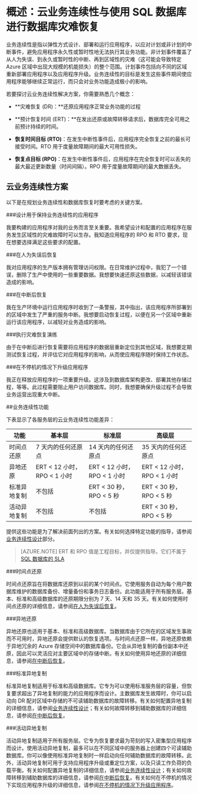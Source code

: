 <properties
   pageTitle="云业务连续性 - 数据库恢复 | Azure"
   description="了解 Azure SQL 数据库如何支持云业务连续性和数据库恢复以及如何帮助保持运行任务关键型云应用程序。"
   keywords="业务连续性, 云业务连续性, 数据库灾难恢复, 数据库恢复"
   services="sql-database"
   documentationCenter=""
   authors="elfisher"
   manager="jeffreyg"
   editor="monicar"/>

<tags
   ms.service="sql-database"
   ms.date="02/09/2016"
   wacn.date="05/05/2016"/>

# 概述：云业务连续性与使用 SQL 数据库进行数据库灾难恢复

业务连续性是指以弹性方式设计、部署和运行应用程序，以应对计划或非计划的中断事件，避免应用程序永久性或暂时性地无法执行其业务功能。非计划事件覆盖了从人为失误、到永久或暂时性的中断、再到区域性的灾难（这可能会导致特定 Azure 区域中出现大规模的机能损失）的整个范围。计划事件包括向不同的区域重新部署应用程序以及应用程序升级。业务连续性的目标是发生这些事件期间使应用程序能够继续正常运行，而只会对业务功能造成极小的影响。

若要探讨云业务连续性解决方案，你需要熟悉几个概念：

* **灾难恢复 (DR)：**还原应用程序正常业务功能的过程

* **预计恢复时间 (ERT)：**在发出还原或故障转移请求后，数据库完全可用之前预计持续的时间。

* **恢复时间目标 (RTO)**：在发生中断性事件后，应用程序完全恢复之前的最长可接受时间。RTO 用于度量故障期间的最大可用性损失。

* **恢复点目标 (RPO)**：在发生中断性事件后，应用程序在完全恢复时可以丢失的最大最近更新数量（时间间隔）。RPO 用于度量故障期间的最大数据丢失。


## 云业务连续性方案

以下是在规划业务连续性和数据库恢复时要考虑的关键方案。

###设计用于保持业务连续性的应用程序

我要构建的应用程序对我的业务而言至关重要。我希望设计和配置的应用程序在服务发生区域性的灾难故障时可以生存。我知道应用程序的 RPO 和 RTO 要求，现在想要选择满足这些要求的配置。

###在人为失误后恢复

我对应用程序的生产版本拥有管理访问权限。在日常维护过程中，我犯了一个错误，删除了生产中使用的一些重要数据。我想要快速还原这些数据，以减轻该错误造成的影响。

###在中断后恢复

我在生产环境中运行应用程序时收到了一条警报，其中指出，该应用程序所部署到的区域中发生了严重的服务中断。我想要启动恢复过程，以便在另一个区域中重新运行该应用程序，以减轻对业务造成的影响。

###执行灾难恢复演练

由于在中断后进行恢复需要将应用程序的数据层重新定位到其他区域，我想要定期测试恢复过程，并评估它对应用程序的影响，从而使应用程序随时保持工作状态。

###在不停机的情况下升级应用程序

我正在释放应用程序的一项重要升级。这涉及到数据库架构更改、部署其他存储过程，等等。此过程需要阻止用户访问数据库。同时，我想要确保升级过程不会导致业务运营出现重大中断。

##业务连续性功能

下表显示了各服务层的云业务连续性功能差异：

| 功能 | 基本层 | 标准层 |高级层
| --- |--- | --- | ---
| 时间点还原 | 7 天内的任何还原点 | 14 天内的任何还原点 | 35 天内的任何还原点
| 异地还原 | ERT < 12 小时，RPO < 1 小时 | ERT < 12 小时，RPO < 1 小时 | ERT < 12 小时，RPO < 1 小时
| 标准异地复制 | 不包括 | ERT < 30 秒，RPO < 5 秒 | ERT < 30 秒，RPO < 5 秒
| 活动异地复制 | 不包括 | 不包括 | ERT < 30 秒，RPO < 5 秒

提供这些功能是为了解决前面列出的方案。有关如何选择特定功能的指导，请参阅[业务连续性设计](/documentation/articles/sql-database-business-continuity-design)部分。

> [AZURE.NOTE] ERT 和 RPO 值是工程目标，并仅提供指导。它们不属于 [SQL 数据库的 SLA](/support/legal/sla)


###时间点还原

时间点还原旨在将数据库还原到以前的某个时间点。它使用服务自动为每个用户数据库维护的数据库备份、增量备份和事务日志备份。此功能适用于所有服务层。基本、标准和高级数据库的还原期限分别为 7 天、14 天和 35 天。有关如何使用时间点还原的详细信息，请参阅[在人为失误后恢复](/documentation/articles/sql-database-user-error-recovery)。

###异地还原

异地还原也适用于基本、标准和高级数据库。当数据库由于它所在的区域发生事故而不可用时，异地还原会提供默认的恢复选项。与时间点还原一样，异地还原依赖于异地冗余的 Azure 存储空间中的数据库备份。它会从异地复制的备份副本中还原，因此可以灵活应对主要区域中的存储中断。有关如何使用异地还原的详细信息，请参阅[在中断后恢复](/documentation/articles/sql-database-disaster-recovery)。

###标准异地复制

标准异地复制适用于标准和高级数据库。它专为可以使用标准服务层的容量，但恢复要求超出了异地复制的能力的应用程序而设计。主数据库发生故障时，你可以启动向 DR 配对区域中存储的不可读辅助数据库的故障转移。有关如何配置异地复制的详细信息，请参阅[业务连续性设计](/documentation/articles/sql-database-business-continuity-design)；有关如何故障转移到辅助数据库的详细信息，请参阅[在中断后恢复](/documentation/articles/sql-database-disaster-recovery)。

###活动异地复制

活动异地复制适用于所有服务层。它专为恢复要求最为苛刻的写入密集型应用程序而设计。使用活动异地复制，最多可以在不同区域中的服务器上创建四个可读辅助数据库。你可以像使用标准异地复制时一样启动向任何辅助数据库的故障转移。此外，活动异地复制可用于支持应用程序升级或重定位方案，以及只读工作负荷的负载平衡。有关如何配置异地复制的详细信息，请参阅[业务连续性设计](/documentation/articles/sql-database-business-continuity-design)；有关如何故障转移到辅助数据库的详细信息，请参阅[在中断后恢复](/documentation/articles/sql-database-disaster-recovery)。有关如何在不停机的情况下实现应用程序升级的详细信息，请参阅[在不停机的情况下升级应用程序](/documentation/articles/sql-database-business-continuity-application-upgrade)。

<!---HONumber=Mooncake_0307_2016-->
